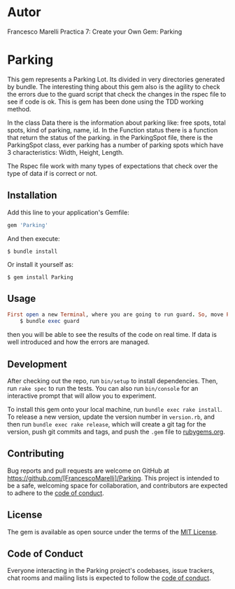 # Autor
Francesco Marelli
Practica 7: Create your Own Gem: Parking 
# Parking
This gem represents a Parking Lot. Its divided in very directories generated by bundle. The interesting thing about this gem also is the agility to check the errors due to the guard script that check the changes in the rspec file to see if code is ok.
This is gem has been done using the TDD working method.

In the class Data there is the information about parking like: free spots, total spots, kind of parking, name, id.
In the  Function status there is a function that return the status of the parking.
in the ParkingSpot file, there is the ParkingSpot class, ever parking has a number of parking spots which have 3 characteristics: Width, Height, Length.

The Rspec file work with many types of expectations that check over the type of data if is correct or not.

## Installation

Add this line to your application's Gemfile:

```ruby
gem 'Parking'
```

And then execute:

    $ bundle install

Or install it yourself as:

    $ gem install Parking

## Usage
```ruby
First open a new Terminal, where you are going to run guard. So, move Parking/Parking directory, then run:
    $ bundle exec guard
```


then you will be able to see the results of the code on real time. If data is well introduced and how the errors are managed.


## Development

After checking out the repo, run `bin/setup` to install dependencies. Then, run `rake spec` to run the tests. You can also run `bin/console` for an interactive prompt that will allow you to experiment.

To install this gem onto your local machine, run `bundle exec rake install`. To release a new version, update the version number in `version.rb`, and then run `bundle exec rake release`, which will create a git tag for the version, push git commits and tags, and push the `.gem` file to [rubygems.org](https://rubygems.org).

## Contributing

Bug reports and pull requests are welcome on GitHub at https://github.com/[FrancescoMarelli]/Parking. This project is intended to be a safe, welcoming space for collaboration, and contributors are expected to adhere to the [code of conduct](https://github.com/[FrancescoMarelli]/Parking/blob/master/CODE_OF_CONDUCT.md).


## License

The gem is available as open source under the terms of the [MIT License](https://opensource.org/licenses/MIT).

## Code of Conduct

Everyone interacting in the Parking project's codebases, issue trackers, chat rooms and mailing lists is expected to follow the [code of conduct](https://github.com/[FrancescoMarelli]/Parking/blob/master/CODE_OF_CONDUCT.md).
